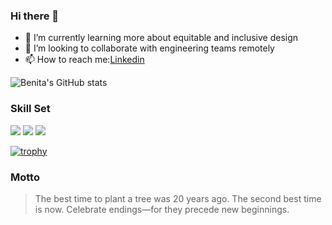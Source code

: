 ### Hi there 👋

<!--
**chipy1209/chipy1209** is a ✨ _special_ ✨ repository because its `README.md` (this file) appears on your GitHub profile.
-->

- 🌱 I’m currently learning more about equitable and inclusive design
- 👯 I’m looking to collaborate with engineering teams remotely
- 📫 How to reach me:[Linkedin](https://www.linkedin.com/in/benitahuang/)

![Benita's GitHub stats](https://github-readme-stats.vercel.app/api?username=chipy1209&theme=buefy&show_icons=true)

### Skill Set 
[![](https://img.shields.io/badge/-Html5-orange)]()   [![](https://img.shields.io/badge/-CSS3-blue)]() [![](https://img.shields.io/badge/-JavaScript-yellow)]() 

[![trophy](https://github-profile-trophy.vercel.app/?username=chipy1209&theme=gruvbox&margin-w=20&margin-h=10)]()

### Motto
> The best time to plant a tree was 20 years ago.
> The second best time is now.
> Celebrate endings—for they precede new beginnings.
